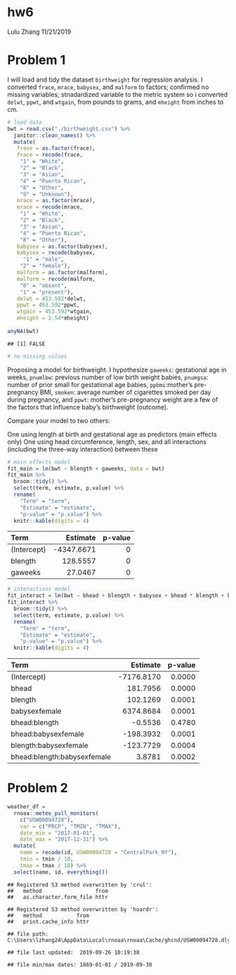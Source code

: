 hw6
================
Lulu Zhang
11/21/2019

# Problem 1

I will load and tidy the dataset `birthweight` for regression analysis.
I converted `frace`, `mrace`, `babysex`, and `malform` to factors;
confirmed no missing variables; stnadardized variable to the metric
system so i converted `delwt`, `ppwt`, and `wtgain`, from pounds to
grams, and `mheight` from inches to cm.

``` r
# load data
bwt = read.csv("./birthweight.csv") %>% 
  janitor::clean_names() %>% 
  mutate(
   frace = as.factor(frace),
   frace = recode(frace,
    "1" = "White", 
    "2" = "Black", 
    "3" = "Asian", 
    "4" = "Puerto Rican", 
    "8" = "Other", 
    "9" = "Unknown"),
   mrace = as.factor(mrace),
   mrace = recode(mrace, 
    "1" = "White", 
    "2" = "Black", 
    "3" = "Asian", 
    "4" = "Puerto Rican", 
    "8" = "Other"),
   babysex = as.factor(babysex),
   babysex = recode(babysex, 
     "1" = "male", 
    "2" = "female"),
   malform = as.factor(malform),
   malform = recode(malform,
    "0" = "absent", 
    "1" = "present"),
   delwt = 453.592*delwt, 
   ppwt = 453.592*ppwt, 
   wtgain = 453.592*wtgain, 
   mheight = 2.54*mheight)
  
anyNA(bwt)
```

    ## [1] FALSE

``` r
# no missing values
```

Proposing a model for birthweight. I hypothesize `gaweeks`: gestational
age in weeks, `pnumlbw`: previous number of low birth weight babies,
`pnumgsa`: number of prior small for gestational age babies,
`ppbmi`:mother’s pre-pregnancy BMI, `smoken`: average number of
cigarettes smoked per day during pregnancy, and `ppwt`: mother’s
pre-pregnancy weight are a few of the factors that influence baby’s
birthweight (outcome).

Compare your model to two others:

One using length at birth and gestational age as predictors (main
effects only) One using head circumference, length, sex, and all
interactions (including the three-way interaction) between these

``` r
# main effects model
fit_main = lm(bwt ~ blength + gaweeks, data = bwt)
fit_main %>% 
  broom::tidy() %>% 
  select(term, estimate, p.value) %>% 
  rename(
    "Term" = "term",
    "Estimate" = "estimate",
    "p-value" = "p.value") %>% 
  knitr::kable(digits = 4)
```

| Term        |    Estimate | p-value |
| :---------- | ----------: | ------: |
| (Intercept) | \-4347.6671 |       0 |
| blength     |    128.5557 |       0 |
| gaweeks     |     27.0467 |       0 |

``` r
# interactions model
fit_interact = lm(bwt ~ bhead + blength + babysex + bhead * blength + bhead * babysex + blength * babysex +  bhead * blength * babysex, data = bwt)
fit_interact %>%
  broom::tidy() %>% 
  select(term, estimate, p.value) %>% 
  rename(
    "Term" = "term",
    "Estimate" = "estimate",
    "p-value" = "p.value") %>% 
  knitr::kable(digits = 4)
```

| Term                        |    Estimate | p-value |
| :-------------------------- | ----------: | ------: |
| (Intercept)                 | \-7176.8170 |  0.0000 |
| bhead                       |    181.7956 |  0.0000 |
| blength                     |    102.1269 |  0.0001 |
| babysexfemale               |   6374.8684 |  0.0001 |
| bhead:blength               |    \-0.5536 |  0.4780 |
| bhead:babysexfemale         |  \-198.3932 |  0.0001 |
| blength:babysexfemale       |  \-123.7729 |  0.0004 |
| bhead:blength:babysexfemale |      3.8781 |  0.0002 |

# Problem 2

``` r
weather_df = 
  rnoaa::meteo_pull_monitors(
    c("USW00094728"),
    var = c("PRCP", "TMIN", "TMAX"), 
    date_min = "2017-01-01",
    date_max = "2017-12-31") %>%
  mutate(
    name = recode(id, USW00094728 = "CentralPark_NY"),
    tmin = tmin / 10,
    tmax = tmax / 10) %>%
  select(name, id, everything())
```

    ## Registered S3 method overwritten by 'crul':
    ##   method                 from
    ##   as.character.form_file httr

    ## Registered S3 method overwritten by 'hoardr':
    ##   method           from
    ##   print.cache_info httr

    ## file path:          C:\Users\lzhang24\AppData\Local\rnoaa\rnoaa\Cache/ghcnd/USW00094728.dly

    ## file last updated:  2019-09-26 10:19:38

    ## file min/max dates: 1869-01-01 / 2019-09-30
